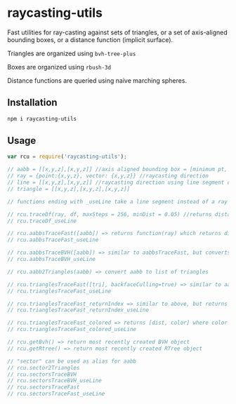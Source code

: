 # raycasting-utils

Fast utilities for ray-casting against sets of triangles, or a set of axis-aligned bounding boxes, or a distance function (implicit surface).

Triangles are organized using `bvh-tree-plus`

Boxes are organized using `rbush-3d`

Distance functions are queried using naive marching spheres.

## Installation

```sh
npm i raycasting-utils
```

## Usage 

```javascript
var rcu = require('raycasting-utils');

// aabb = [[x,y,z],[x,y,z]] //axis aligned bounding box = [minimum pt, maximum pt]
// ray = {point:{x,y,z}, vector: {x,y,z}} //raycasting direction 
// line = [[x,y,z],[x,y,z]] //raycasting direction using line segment coords instead of ray
// triangle = [[x,y,z],[x,y,z],[x,y,z]]

// functions ending with _useLine take a line segment instead of a ray object, but work the same

// rcu.traceDf(ray, df, maxSteps = 256, minDist = 0.05) //returns distance from raycasting distance function df, using marching spheres technique. bail out if dist<minDist 
// rcu.traceDf_useLine

// rcu.aabbsTraceFast([aabb]) => returns function(ray) which returns distance
// rcu.aabbsTraceFast_useLine

// rcu.aabbsTraceBVH([aabb]) => similar to aabbsTraceFast, but converts the boxes to triangles and casts using a BVH instead of the RTree. Usually slower.
// rcu.aabbsTraceBVH_useLine

// rcu.aabb2Triangles(aabb) => convert aabb to list of triangles

// rcu.trianglesTraceFast([tri], backfaceCulling=true) => similar to aabbsTraceFast, but for list of triangles 
// rcu.trianglesTraceFast_useLine

// rcu.trianglesTraceFast_returnIndex => similar to above, but returns {dist, index: indexOfTriangleThatGetsHit or -1}
// rcu.trianglesTraceFast_returnIndex_useLine

// rcu.trianglesTraceFast_colored => returns [dist, color] where color is pulled from triangle.color
// rcu.trianglesTraceFast_colored_useLine

// rcu.getBvh() => return most recently created BVH object
// rcu.getRtree() => return most recently created RTree object

// "sector" can be used as alias for aabb
// rcu.sector2Triangles
// rcu.sectorsTraceBVH
// rcu.sectorsTraceBVH_useLine
// rcu.sectorsTraceFast
// rcu.sectorsTraceFast_useLine
```
